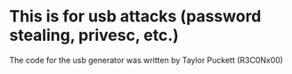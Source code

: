 # This is for usb attacks (password stealing, privesc, etc.)
The code for the usb generator was written by Taylor Puckett (R3C0Nx00)
